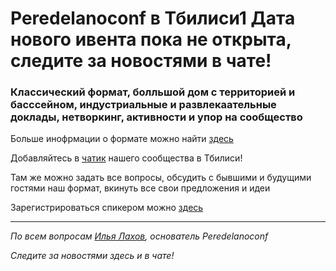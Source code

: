#  **Peredelanoconf** в Тбилиси1 Дата нового ивента пока не открыта, следите за новостями в чате!

### Классический формат, болльшой дом с территорией и басссейном, индустриальные и развлекаательные доклады, нетворкинг, активности и упор на сообщество

Больше инофрмации о формате можно найти [здесь](/./confs/standard.md)

Добавляйтесь в [чатик](https://t.me/peredelanoconf_tbilisi) нашего сообщества в Тбилиси! 

Там же можно задать все вопросы, обсудить с бывшими и будущими гостями наш формат, вкинуть все свои предложения и идеи

Зарегистрироваться спикером можно [здесь](/./guides/tech-speech.md)

---

_По всем вопросам [Илья Лахов](https://t.me/ilakhov), основатель Peredelanoconf_

_Следите за новостями здесь и в чате!_
